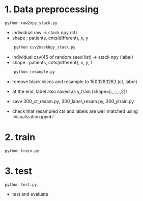 # 1. Data preprocessing

    python raw2npy_stack.py  

  - individual raw -> stack npy (ct) 
  - shape : patients, cnts(different), x, y
```python
    python csv2maskNpy_stack.py
```
  - individual csv(45 of random seed list) -> stack npy (label)
  - shape : patients, cnts(different), x, y, 1
```python
    python resample.py
```
  - remove black slices and resample to 150,128,128,1 (ct, label)
  - at the end, label also saved as y_train (shape=[:,:,:,:,2])
  - save 300_ct_resam.py, 300_label_resam.py, 300_ytrain.py

  - check that resampled cts and labels are well matched using 'visualization.ipynb'.
  
# 2. train

    python train.py


# 3. test

    python test.py

  - test and evaluate
  
 
 
 